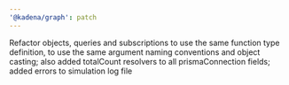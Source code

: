 ```yaml
---
'@kadena/graph': patch
---
```


Refactor objects, queries and subscriptions to use the same function type
definition, to use the same argument naming conventions and object casting; also
added totalCount resolvers to all prismaConnection fields; added errors to simulation
log file
